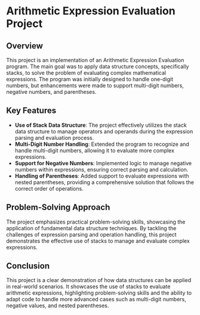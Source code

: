 # Arithmetic Expression Evaluation Project

## Overview
This project is an implementation of an Arithmetic Expression Evaluation program. The main goal was to apply data structure concepts, specifically stacks, to solve the problem of evaluating complex mathematical expressions. The program was initially designed to handle one-digit numbers, but enhancements were made to support multi-digit numbers, negative numbers, and parentheses.

## Key Features
- **Use of Stack Data Structure**: The project effectively utilizes the stack data structure to manage operators and operands during the expression parsing and evaluation process.
- **Multi-Digit Number Handling**: Extended the program to recognize and handle multi-digit numbers, allowing it to evaluate more complex expressions.
- **Support for Negative Numbers**: Implemented logic to manage negative numbers within expressions, ensuring correct parsing and calculation.
- **Handling of Parentheses**: Added support to evaluate expressions with nested parentheses, providing a comprehensive solution that follows the correct order of operations.

## Problem-Solving Approach
The project emphasizes practical problem-solving skills, showcasing the application of fundamental data structure techniques. By tackling the challenges of expression parsing and operation handling, this project demonstrates the effective use of stacks to manage and evaluate complex expressions.

## Conclusion
This project is a clear demonstration of how data structures can be applied in real-world scenarios. It showcases the use of stacks to evaluate arithmetic expressions, highlighting problem-solving skills and the ability to adapt code to handle more advanced cases such as multi-digit numbers, negative values, and nested parentheses.


